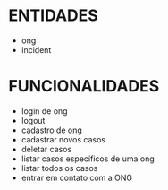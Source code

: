 # ENTIDADES

- ong
- incident

# FUNCIONALIDADES

- login de ong
- logout
- cadastro de ong
- cadastrar novos casos
- deletar casos
- listar casos específicos de uma ong
- listar todos os casos
- entrar em contato com a ONG
